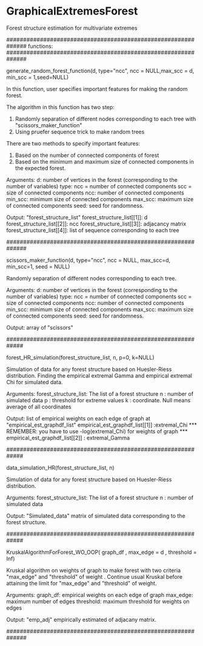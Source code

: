 # GraphicalExtremesForest
Forest structure estimation for multivariate extremes 

##############################################################
functions:
##############################################################

generate_random_forest_function(d, type="ncc", ncc = NULL,max_scc = d, min_scc = 1,seed=NULL)

In this function, user specifies important features for making the random forest. 

The algorithm in this function has two step: 
1. Randomly separation of different nodes  corresponding to each tree with "scissors_maker_function"
2. Using pruefer sequence trick to make random trees 

There are two methods to specify important features: 
1. Based on the number of connected components of forest
2. Based on the minimum and maximum size of connected components in the expected forest.

Arguments:
d: number of vertices in the forest (corresponding to the number of variables)
type: ncc = number of connected components 
           scc =  size of connected components 
ncc: number of connected components
min_scc: minimum size of connected components 
max_scc: maximum size of connected components
seed: seed for randomness.

Output: "forest_structure_list" 
forest_structure_list[[1]]: d
forest_structure_list[[2]]: ncc
forest_structure_list[[3]]: adjacancy matrix
forest_structure_list[[4]]: list of sequence corresponding to each tree

##############################################################

scissors_maker_function(d, type="ncc", ncc = NULL, max_scc=d, min_scc=1, seed = NULL)

Randomly separation of different nodes  corresponding to each tree.

Arguments:
d: number of vertices in the forest (corresponding to the number of variables)
type: ncc = number of connected components 
           scc =  size of connected components 
ncc: number of connected components
min_scc: minimum size of connected components 
max_scc: maximum size of connected components
seed: seed for randomness.

Output: array of "scissors"

#############################################################

forest_HR_simulation(forest_structure_list, n, p=0, k=NULL)

Simulation of data for any forest structure based on Huesler-Riess distribution. Finding the empirical extremal Gamma and empirical extremal Chi for simulated data.


Arguments:
forest_structure_list: The list of a forest structure
n : number of simulated data
p : threshold for extreme values
k : coordinate. Null means average of all coordinates

Output: list of empirical weights on each edge of graph at "empirical_est_graphdf_list"
empirical_est_graphdf_list[[1]] :extremal_Chi *** REMEMBER: you have to use -log(extremal_Chi) for weights of graph ***
empirical_est_graphdf_list[[2]] : extremal_Gamma

#############################################################

data_simulation_HR(forest_structure_list, n)

Simulation of data for any forest structure based on Huesler-Riess distribution. 

Arguments:
forest_structure_list: The list of a forest structure
n : number of simulated data

Output: "Simulated_data"  matrix of simulated data corresponding to the forest structure.

#############################################################

KruskalAlgorithmForForest_WO_OOP( graph_df , max_edge = d , threshold = Inf)

Kruskal algorithm on weights of graph to make forest with two criteria "max_edge" and "threshold" of weight .
Continue usual Kruskal before attaining the limit for "max_edge" and "threshold" of weight.

Arguments: 
graph_df: empirical weights on each edge of graph
max_edge: maximum number of edges
threshold: maximum threshold for weights on edges

Output: "emp_adj" empirically estimated of adjacany matrix.

############################################################## 


